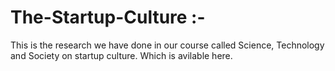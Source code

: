 # The-Startup-Culture :-

This is the research we have done in our course called Science, Technology and Society on startup culture. Which is avilable here.
